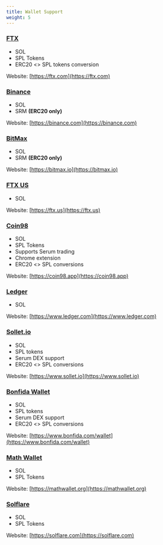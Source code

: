 ```yaml
---
title: Wallet Support
weight: 5
---
```


### [FTX](https://ftx.com)

- SOL
- SPL Tokens
- ERC20 <> SPL tokens conversion

Website: [https://ftx.com](https://ftx.com)

### [Binance](https://binance.com)

- SOL
- SRM **(ERC20 only)**

Website: [https://binance.com](https://binance.com)

### [BitMax](https://bitmax.io)

- SOL
- SRM **(ERC20 only)**

Website: [https://bitmax.io](https://bitmax.io)

### [FTX US](https://ftx.us)

- SOL

Website: [https://ftx.us](https://ftx.us)

### [Coin98](https://coin98.app)

- SOL
- SPL Tokens
- Supports Serum trading
- Chrome extension
- ERC20 <> SPL conversions

Website: [https://coin98.app](https://coin98.app)

### [Ledger](https://www.ledger.com)

- SOL

Website: [https://www.ledger.com](https://www.ledger.com)

### [Sollet.io](https://www.sollet.io)

- SOL
- SPL tokens
- Serum DEX support
- ERC20 <> SPL conversions

Website: [https://www.sollet.io](https://www.sollet.io)

### [Bonfida Wallet](https://www.bonfida.com/wallet)

- SOL
- SPL tokens
- Serum DEX support
- ERC20 <> SPL conversions

Website: [https://www.bonfida.com/wallet](https://www.bonfida.com/wallet)

### [Math Wallet](https://mathwallet.org)

- SOL
- SPL Tokens

Website: [https://mathwallet.org](https://mathwallet.org)

### [Solflare](https://solflare.com)

- SOL
- SPL Tokens

Website: [https://solflare.com](https://solflare.com)
